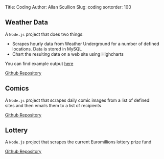 Title: Coding
Author: Allan Scullion
Slug: coding
sortorder: 100

## Weather Data

A `Node.js` project that does two things:

*	Scrapes hourly data from Weather Underground for a number of defined locations. Data is stored in MySQL
*	Chart the resulting data on a web site using Highcharts

You can find example output [here](http://ascullion.com:3000)

[Github Repository](https://github.com/allanscullion/weather)

## Comics

A `Node.js` project that scrapes daily comic images from a list of defined sites and then emails them to a list of recipients

[Github Repository](https://github.com/allanscullion/comics)

## Lottery

A `Node.js` project that scrapes the current Euromillions lottery prize fund 

[Github Repository](https://github.com/allanscullion/lottery)
